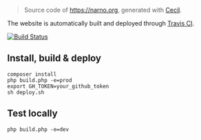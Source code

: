 > Source code of https://narno.org, generated with [Cecil](https://cecil.app).

The website is automatically built and deployed through [Travis CI](https://travis-ci.org/Narno/narno.github.io).

[![Build Status](https://travis-ci.org/Narno/narno.github.io.svg?branch=source)](https://travis-ci.org/Narno/narno.github.io)

## Install, build & deploy
```
composer install
php build.php -e=prod
export GH_TOKEN=your_github_token
sh deploy.sh
```

## Test locally
```
php build.php -e=dev
```
